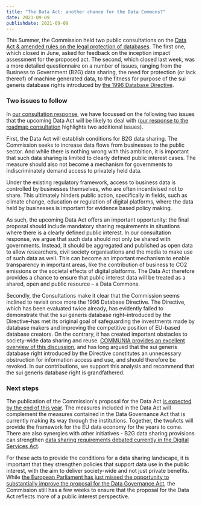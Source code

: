 ```yaml
---
title: "The Data Act: another chance for the Data Commons?"
date: 2021-09-09
publishdate: 2021-09-09
---
```


This Summer, the Commission held two public consultations on the [Data Act & amended rules on the legal protection of databases](https://ec.europa.eu/info/law/better-regulation/have-your-say/initiatives/13045-Data-Act-&-amended-rules-on-the-legal-protection-of-databases_en). The first one, which closed in June, asked for feedback on the inception impact assessment for the proposed act. The second, which closed last week, was a more detailed questionnaire on a number of issues, ranging from the Business to Government (B2G) data sharing, the need for protection (or lack thereof) of machine generated data, to the fitness for purpose of the sui generis database rights introduced by [the 1996 Database Directive](https://eur-lex.europa.eu/legal-content/EN/TXT/?uri=celex%3A31996L0009).

### Two issues to follow

In [our consultation response](https://publicspace.online/files/210903DataAct_feedback_OpenFuture.pdf), we have focussed on the following two issues that the upcoming Data Act will be likely to deal with ([our response to the roadmap consultation](https://ec.europa.eu/info/law/better-regulation/have-your-say/initiatives/13045-Data-Act-&-amended-rules-on-the-legal-protection-of-databases/F2660205_en) highlights two additional issues).

First, the Data Act will establish conditions for B2G data sharing. The Commission seeks to increase data flows from businesses to the public sector. And while there is nothing wrong with this ambition, it is important that such data sharing is limited to clearly defined public interest cases. The measure should also not become a mechanism for governments to indiscriminately demand access to privately held data.  

Under the existing regulatory framework, access to business data is controlled by businesses themselves, who are often incentivised not to share. This ultimately hinders public action, specifically in fields, such as climate change, education or regulation of digital platforms, where the data held by businesses is important for evidence based policy making. 

As such, the upcoming Data Act offers an important opportunity: the final proposal should include mandatory sharing requirements in situations where there is a clearly defined public interest. In our consultation response, we argue that such data should not only be shared with governments. Instead, it should be aggregated and published as open data to allow researchers, civil society organisations and the media to make use of such data as well. This can become an important mechanism to enable transparency in important areas, like the contribution of business to CO2 emissions or the societal effects of digital platforms. The Data Act therefore provides a chance to ensure that public interest data will be treated as a shared, open and public resource  – a Data Commons. 

Secondly, the Consultations make it clear that the Commission seems inclined to revisit once more the 1996 Database Directive. The Directive, which has been evaluated twice already, has evidently failed to demonstrate that the sui generis database right–introduced by the Directive–has met its original goal of safeguarding the investments made by database makers and improving the competitive position of EU-based database creators. On the contrary, it has created important obstacles to society-wide data sharing and reuse. [COMMUNIA provides an excellent overview of this discussion](https://www.communia-association.org/policy-papers/policy-paper-12-reaction-public-consultation-database-directive/), and has long argued that the sui generis database right introduced by the Directive  constitutes an unnecessary obstruction for information access and use, and should therefore be revoked. In our contributions, we support this analysis and recommend that the sui generis database right is grandfathered.

### Next steps 

The publication of the Commission's proposal for the Data Act [is expected by the end of this year](https://www.europarl.europa.eu/legislative-train/theme-a-europe-fit-for-the-digital-age/file-data-act). The measures included in the Data Act will complement the measures contained in the Data Governance Act that is currently making its way through the institutions. Together, the twoActs will provide the framework for the EU data economy for the years to come. There are also synergies with other initiatives - B2G data sharing provisions can strengthen [data sharing requirements debated currently in the Digital Services Act](https://www.openfuture.eu/open-research-in-public-interest-algorithmwatch-letter/).

For these acts to provide the conditions for a data sharing landscape, it is important that they strengthen policies that support data use in the public interest, with the aim to deliver society-wide and not just private benefits. While [the European Parliament has just missed the opportunity to substantially improve the proposal for the Data Governance Act](https://www.openfuture.eu/ep-misses-opportunity-data-commons/), the Commission still has a few weeks to ensure that the proposal for the Data Act reflects more of a public interest perspective.

